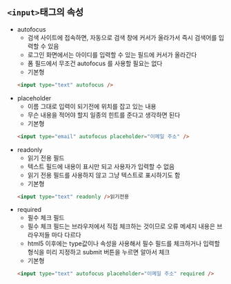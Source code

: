 ## `<input>`태그의 속성

- autofocus
  - 검색 사이트에 접속하면, 자동으로 검색 창에 커서가 올라가서 즉시 검색어를 입력할 수 있음
  - 로그인 화면에서는 아이디를 입력할 수 있는 필드에 커서가 올라간다
  - 폼 필드에서 무조건 autofocus 를 사용할 필요는 없다
  - 기본형
  ```html
  <input type="text" autofocus />
  ```
- placeholder
  - 이름 그대로 입력이 되기전에 위치를 잡고 있는 내용
  - 무슨 내용을 적어야 할지 일종의 힌트를 준다고 생각하면 된다
  - 기본형
  ```html
  <input type="email" autofocus placeholder="이메일 주소" />
  ```
- readonly
  - 읽기 전용 필드
  - 텍스트 필드에 내용이 표시만 되고 사용자가 입력할 수 없음
  - 읽기 전용 필드를 사용하지 않고 그냥 텍스트로 표시하기도 함
  - 기본형
  ```html
  <input type="text" readonly />읽기전용
  ```
- required
  - 필수 체크 필드
  - 필수 체크 필드는 브라우저에서 직접 체크하는 것이므로 오류 메세지 내용은 브라우저들 마다 다르다
  - html5 이후에는 type값이나 속성을 사용해서 필수 필드를 체크하거나 입력할 형식을 미리 지정하고 submit 버튼을 누르면 알아서 체크
  - 기본형
  ```html
  <input type="text" autofocus placeholder="이메일 주소" required />
  ```
